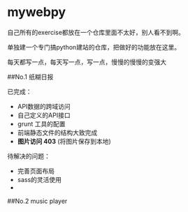 mywebpy
=======
自己所有的exercise都放在一个仓库里面不太好，别人看不到啊。

单独建一个专门搞python建站的仓库，把做好的功能放在这里。

每天都写一点，每天写一点，写一点，慢慢的慢慢的变强大


##No.1 纸糊日报

已完成：

* API数据的跨域访问
* 自己定义的API接口
* grunt 工具的配置
* 前端静态文件的结构大致完成
* **图片访问 403** (将图片保存到本地)



待解决的问题：

* 完善页面布局
* sass的灵活使用
*

##No.2 music player

